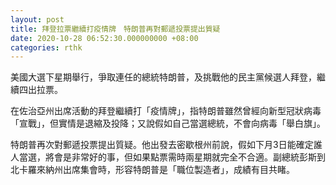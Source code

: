 ```yaml
---
layout: post
title: 拜登拉票繼續打疫情牌　特朗普再對郵遞投票提出質疑
date: 2020-10-28 06:52:30.000000000 +08:00
categories: rthk
---
```


美國大選下星期舉行，爭取連任的總統特朗普，及挑戰他的民主黨候選人拜登，繼續四出拉票。

在佐治亞州出席活動的拜登繼續打「疫情牌」，指特朗普雖然曾經向新型冠狀病毒「宣戰」，但實情是退縮及投降；又說假如自己當選總統，不會向病毒「舉白旗」。

特朗普再次對郵遞投票提出質疑。他出發去密歇根州前說，假如下月3日能確定誰人當選，將會是非常好的事，但如果點票需時兩星期就完全不合適。副總統彭斯到北卡羅來納州出席集會時，形容特朗普是「職位製造者」，成績有目共睹。
